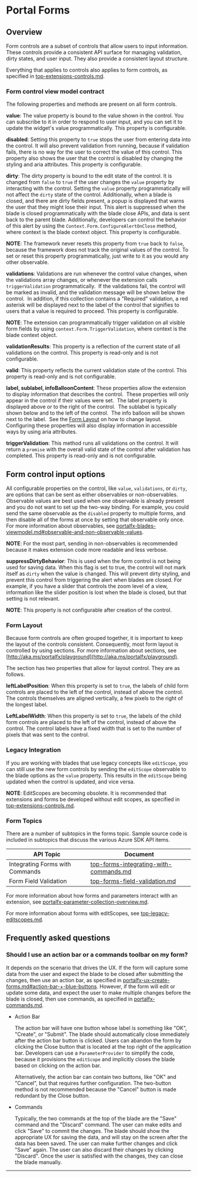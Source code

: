 <a name="portal-forms"></a>
# Portal Forms


<a name="portal-forms-overview"></a>
## Overview

Form controls are a subset of controls that allow users to input information.  These controls provide a consistent API surface for managing validation, dirty states, and user input.  They also provide a consistent layout structure.
  
Everything that applies to controls also applies to form controls, as specified in [top-extensions-controls.md](top-extensions-controls.md).

<a name="portal-forms-overview-form-control-view-model-contract"></a>
### Form control view model contract

The following properties and methods are present on all form controls.

**value**: The value property is bound to the value shown in the control. You can subscribe to it in order to respond to user input, and you can set it to update the widget's value programmatically. This property is configurable.

**disabled**: Setting this property to `true` stops the user from entering data into the control.  It will also prevent validation from running, because if validation fails, there is no way for the user to correct the value of this control.  This property also shows the user that the control is disabled by changing the styling and aria attributes. This property is configurable.

**dirty**: The dirty property is bound to the edit state of the control.  It is changed from `false` to `true` if the user changes the `value` property by interacting with the control.  Setting the `value` property programmatically will not affect the `dirty` state of the control. Additionally, when a blade is closed, and there are dirty fields present, a popup is displayed that warns the user that they might lose their input.  This alert is suppressed when the blade is closed programmatically with the blade close APIs, and data is sent back to the parent blade.  Additionally, developers can control the behavior of this alert by using the `Context.Form.ConfigureAlertOnClose` method, where context is the blade context object. This property is configurable.

  **NOTE**: The framework never resets this property from `true` back to `false`, because the framework does not track the original values of the control.  To set or reset this property programmatically, just write to it as you would any other observable.

**validations**: Validations are run whenever the control value changes, when the validations array changes, or whenever the extension calls `triggerValidation` programmatically.  If the validations fail, the control will be marked as invalid, and the validation message will be shown below the control.  In addition, if this collection contains a "Required" validation, a red asterisk will be displayed next to the label of the control that signifies to users that a value is required to proceed. This property is configurable.

  **NOTE**: The extension can programmatically trigger validation on all visible form fields by using  `context.Form.TriggerValidation`, where context is the blade context object.

**validationResults**: This property is a reflection of the current state of all validations on the control. This property is read-only and is not configurable.

**valid**: This property reflects the current validation state of the control. This property is read-only and is not configurable.

**label, sublabel, infoBalloonContent**: These properties allow the extension to display information that describes the control.  These properties will only appear in the control if their values were set.  The label property is displayed above or to the right of the control.  The sublabel is typically shown below and to the left of the control.  The info balloon will be shown next to the label.  See the [Form Layout](#form-layout) on how to change layout.  Configuring these properties will also display information in accessible ways by using aria attributes.

**triggerValidation**: This method runs all validations on the control.  It will return a `promise` with the overall valid state of the control after validation has completed. This property is read-only and is not configurable.

<a name="portal-forms-form-control-input-options"></a>
## Form control input options

All configurable properties on the control, like `value`, `validations`, or `dirty`, are options that can be sent as either observables or non-observables.  Observable values are best used when one observable is already present and you do not want to set up the two-way binding. For example, you could send the same observable as the `disabled` property to multiple forms, and then disable all of the forms at once by setting that observable only once. For more information about observables, see [portalfx-blades-viewmodel.md#observable-and-non-observable-values](portalfx-blades-viewmodel.md#observable-and-non-observable-values).

**NOTE**:  For the most part, sending in non-observables is recommended because it makes extension code more readable and less verbose.

**suppressDirtyBehavior**: This is used when the form control is not being used for saving data. When this flag is set to true, the control will not mark itself as `dirty` when the value is changed.  This will prevent dirty styling, and prevent this control from triggering the alert when blades are closed.  For example, if you have a slider that controls the zoom level of a view, information like the slider position is lost when the blade is closed, but that setting is not relevant.

**NOTE**: This property is not configurable after creation of the control.

<a name="portal-forms-form-control-input-options-form-layout"></a>
### Form Layout

Because form controls are often grouped together, it is important to keep the layout of the controls consistent. Consequently, most form layout is controlled by using sections. For more information about sections, see  [http://aka.ms/portalfx/playground](http://aka.ms/portalfx/playground).

The section has two properties that allow for layout control. They are as follows.

**leftLabelPosition**: When this property is set to `true`, the labels of child form controls are placed to the left of the control, instead of above the control.  The controls themselves are aligned vertically, a few pixels to the right of the longest label.

**LeftLabelWidth**: When this property is set to `true`, the labels of the child form controls are placed to the left of the control, instead of above the control.  The control labels have a fixed width that is set to the number of pixels that was sent to the control. 

<a name="portal-forms-form-control-input-options-legacy-integration"></a>
### Legacy Integration

If you are working with blades that use legacy concepts like `editScope`, you can still use the new form controls by sending the `editScope` observable to the blade options as the `value` property. This results in the `editScope` being updated when the control is updated, and vice versa.

**NOTE**:  EditScopes are becoming obsolete.  It is recommended that extensions and forms be developed without edit scopes, as specified in  [top-extensions-controls.md](top-extensions-controls.md).

<a name="portal-forms-form-control-input-options-form-topics"></a>
### Form Topics

There are a number of subtopics in the forms topic.  Sample source code is included in subtopics that discuss the various Azure SDK API items.

| API Topic                        | Document                                                                                     | 
| -------------------------------- | -------------------------------------------------------------------------------------------- | 
| Integrating Forms with Commands  | [top-forms-integrating-with-commands.md](top-forms-integrating-with-commands.md)   | 
| Form Field Validation            | [top-forms-field-validation.md](top-forms-field-validation.md)                     | 

For more information about how forms and parameters interact with an extension, see [portalfx-parameter-collection-overview.md](portalfx-parameter-collection-overview.md).

For more information about forms with editScopes, see [top-legacy-editscopes.md](top-legacy-editscopes.md).

<a name="portal-forms-frequently-asked-questions"></a>
## Frequently asked questions

<a name="portal-forms-frequently-asked-questions-should-i-use-an-action-bar-or-a-commands-toolbar-on-my-form"></a>
### Should I use an action bar or a commands toolbar on my form?

It depends on the scenario that drives the UX. If the form will capture some data from the user and expect the blade to be closed after submitting the changes, then use an action bar, as specified in [portalfx-ux-create-forms.md#action-bar-+-blue-buttons](portalfx-ux-create-forms.md#action-bar-+-blue-buttons).  However, if the form will edit or update some data, and expect the user to make multiple changes before the blade is closed, then use commands, as specified in [portalfx-commands.md](portalfx-commands.md). 

* Action Bar

  The action bar will have one button whose label is something like "OK", "Create", or "Submit". The blade should automatically close immediately after the action bar button is clicked. Users can abandon the form by clicking the Close button that is located at the top right of the application bar. Developers can use a `ParameterProvider` to simplify the code, because it provisions the `editScope` and implicitly closes the blade based on clicking on the action bar. 

  Alternatively, the action bar can contain two buttons, like "OK" and "Cancel", but that requires further configuration. The two-button method is not recommended because the "Cancel" button is made redundant by the Close button.

* Commands
  
  Typically, the two commands at the top of the blade are the "Save" command and the "Discard" command. The user can make edits and click "Save" to commit the changes. The blade should show the appropriate UX for saving the data, and will stay on the screen after the data has been saved. The user can make further changes and click "Save" again. The user can also discard their changes by clicking "Discard". Once the user is satisfied with the changes, they can close the blade manually.
  
* * * 

<!--
gitdown": "include-file", "file": "../templates/portalfx-extensions-glossary-forms.md"}
-->
